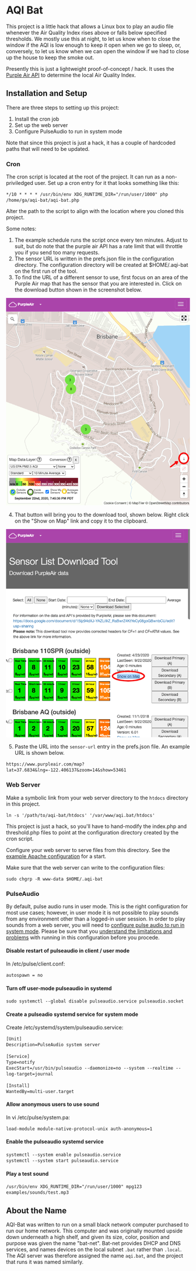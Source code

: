 # AQI Bat

This project is a little hack that allows a Linux box to play an audio file whenever the Air Quality Index rises above or falls below specified thresholds. We mostly use this at night, to let us know when to close the window if the AQI is low enough to keep it open when we go to sleep, or, conversely, to let us know when we can open the window if we had to close up the house to keep the smoke out.

Presently this is just a lightweight proof-of-concept / hack. It uses the [Purple Air API](https://www.purpleair.com/sensorlist) to determine the local Air Quality Index.

## Installation and Setup

There are three steps to setting up this project:

1. Install the cron job
2. Set up the web server
3. Configure PulseAudio to run in system mode

Note that since this project is just a hack, it has a couple of hardcoded paths that will need to be updated.

### Cron

The cron script is located at the root of the project. It can run as a non-priviledged user. Set up a cron entry for it that looks something like this:
```
*/10 * * * * /usr/bin/env XDG_RUNTIME_DIR="/run/user/1000" php /home/ga/aqi-bat/aqi-bat.php
```
Alter the path to the script to align with the location where you cloned this project.

Some notes:

1. The example schedule runs the script once every ten minutes. Adjust to suit, but do note that the purple air API has a rate limit that will throttle you if you send too many requests.
2. The sensor URL is written in the prefs.json file in the configuration directory. The configuration directory will be created at $HOME/.aqi-bat on the first run of the tool.
3. To find the URL of a different sensor to use, first focus on an area of the Purple Air map that has the sensor that you are interested in. Click on the download button shown in the screenshot below.

![Purple Air Download Button](docs/img/purple-air-download-btn.png)

4. That button will bring you to the download tool, shown below. Right click on the "Show on Map" link and copy it to the clipboard.

![Purple Air Download Tool](docs/img/purple-air-download-tool.png)

5. Paste the URL into the `sensor-url` entry in the prefs.json file. An example URL is shown below.
```
https://www.purpleair.com/map?lat=37.6834&lng=-122.406137&zoom=14&show=53461
```

### Web Server

Make a symbolic link from your web server directory to the `htdocs` directory in this project.
```
ln -s '/path/to/aqi-bat/htdocs' '/var/www/aqi.bat/htdocs'
```
This project is just a hack, so you'll have to hand-modify the index.php and threshold.php files to point at the configuration directory created by the cron script.

Configure your web server to serve files from this directory. See the [example Apache configuration](examples/apache2/aqi.bat.conf) for a start.

Make sure that the web server can write to the configuration files:
```
sudo chgrp -R www-data $HOME/.aqi-bat
```

### PulseAudio

By default, pulse audio runs in user mode. This is the right configuration for most use cases; however, in user mode it is not possible to play sounds from any environment other than a logged-in user session. In order to play sounds from a web server, you will need to [configure pulse audio to run in system mode](https://www.freedesktop.org/wiki/Software/PulseAudio/Documentation/User/SystemWide/). Please be sure that you [understand the limitations and problems](https://www.freedesktop.org/wiki/Software/PulseAudio/Documentation/User/WhatIsWrongWithSystemWide/) with running in this configuration before you procede.

#### Disable restart of pulseaudio in client / user mode

In /etc/pulse/client.conf:
```
autospawn = no
```

#### Turn off user-mode pulseaudio in systemd
```
sudo systemctl --global disable pulseaudio.service pulseaudio.socket
```

#### Create a pulseadio systemd service for system mode

Create /etc/systemd/system/pulseaudio.service:
```
[Unit]
Description=PulseAudio system server

[Service]
Type=notify
ExecStart=/usr/bin/pulseaudio --daemonize=no --system --realtime --log-target=journal

[Install]
WantedBy=multi-user.target
```

#### Allow anonymous users to use sound

In vi /etc/pulse/system.pa:
```
load-module module-native-protocol-unix auth-anonymous=1
```

#### Enable the pulseaudio systemd service 
``` 
systemctl --system enable pulseaudio.service
systemctl --system start pulseaudio.service
```

#### Play a test sound
```
/usr/bin/env XDG_RUNTIME_DIR="/run/user/1000" mpg123 examples/sounds/test.mp3
```

## About the Name

AQI-Bat was written to run on a small black network computer purchased to run our home network. This computer and was originally mounted upside down underneath a high shelf, and given its size, color, position and purpose was given the name "bat-net". Bat-net provides DHCP and DNS services, and names devices on the local subnet `.bat` rather than `.local`. The AQI server was therefore assigned the name `aqi.bat`, and the project that runs it was named similarly.
